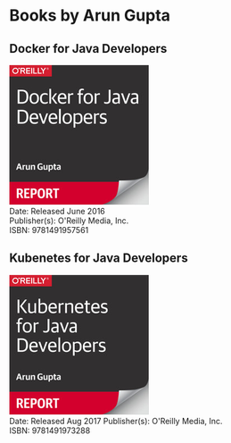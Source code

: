 # Books by Arun Gupta

## Docker for Java Developers

![Docker for Java](images/docker-for-java-devs.jpeg)  
Date: Released June 2016  
Publisher(s): O'Reilly Media, Inc.  
ISBN: 9781491957561  

## Kubenetes for Java Developers

![Kubernetes for Java](images/k8s-for-java-devs.jpeg)  
Date: Released Aug 2017
Publisher(s): O'Reilly Media, Inc.  
ISBN: 9781491973288  



